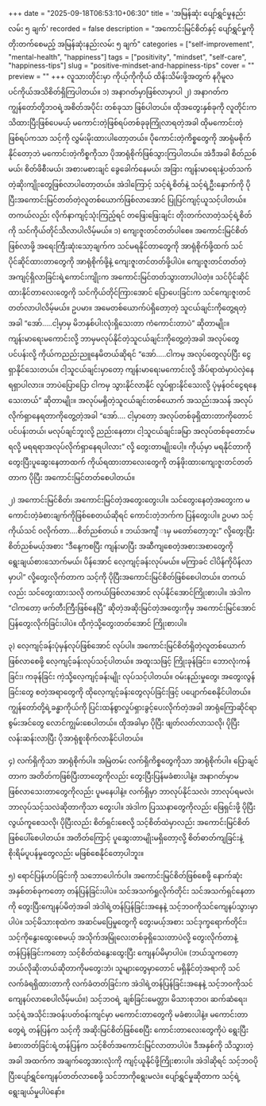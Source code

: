 +++
date = "2025-09-18T06:53:10+06:30"
title = 'အမြန်ဆုံး ပျော်ရွှင်မှုနည်းလမ်း ၅ ချက်'
recorded = false
description = "အကောင်းမြင်စိတ်နှင့် ပျော်ရွှင်မှုကို တိုးတက်စေမည့် အမြန်ဆုံးနည်းလမ်း ၅ ချက်"
categories = ["self-improvement", "mental-health", "happiness"]
tags = ["positivity", "mindset", "self-care", "happiness-tips"]
slug = "positive-mindset-and-happiness-tips"
cover = ""
preview = ""
+++
လူသားတိုင်းမှာ ကိုယ့်ကိုကိုယ် ထိန်းသိမ်းဖို့အတွက် နဂိုမူလ ပင်ကိုယ်အသိစိတ်ရှိကြပါတယ်။ ၁) အနာဂတ်မှာဖြစ်လာမှာပါ ၂) အနာဂတ်က ကျွန်တော်တို့ဘဝရဲ့အစိတ်အပိုင်း တစ်ခုသာ ဖြစ်ပါတယ်။ ထိုအတွေးနှစ်ခုကို လူတိုင်းက သိထားပြီးဖြစ်ပေမယ့် မကောင်းတဲ့ဖြစ်ရပ်တစ်ခုခုကြုံလာရတဲ့အခါ ထိုမကောင်းတဲ့ဖြစ်ရပ်ကသာ သင့်ကို လွှမ်းမိုးထားပါတော့တယ်။ ပိုကောင်းတဲ့ကိစ္စတွေကို အာရုံမစိုက်နိုင်တော့ဘဲ မကောင်းတဲ့ကိစ္စကိုသာ ပိုအာရုံစိုက်ဖြစ်သွားကြပါတယ်။ အဲဒီအခါ စိတ်ညစ်မယ်၊ စိတ်ဖိစီးမယ်၊ အစားမစားချင် ခွေခေါက်နေမယ်၊ အခြား ကျန်းမာရေးနဲ့ပတ်သက်တဲ့ဆိုးကျိုးတွေဖြစ်လာပါတော့တယ်။ အဲဒါကြောင့် သင့်ရဲ့စိတ်နဲ့ သင့်ရဲ့ဦးနှောက်ကို ပိုပြီးအကောင်းမြင်တတ်တဲ့လူတစ်ယောက်ဖြစ်လာအောင် ပြုပြင်ကျင့်ယူသင့်ပါတယ်။ တကယ်လည်း လိုက်နာကျင့်သုံးကြည့်ရင် တဖြေးဖြေးချင်း တိုးတက်လာတဲ့သင့်ရဲ့စိတ်ကို သင်ကိုယ်တိုင်သိလာပါလိမ့်မယ်။
၁) ကျေးဇူးတင်တတ်ပါစေ။
အကောင်းမြင်စိတ်ဖြစ်လာဖို့ အရေးကြီးဆုံးသော့ချက်က သင်မရနိုင်တာတွေကို အာရုံစိုက်ဖို့ထက် သင်ပိုင်ဆိုင်ထားတာတွေကို အာရုံစိုက်ဖို့နဲ့ ကျေးဇူးတင်တတ်ဖို့ပါပဲ။ ကျေးဇူးတင်တတ်တဲ့အကျင့်ရှိလာခြင်းရဲ့ကောင်းကျိုးက အကောင်းမြင်တတ်သွားတာပါပဲတဲ့။ သင်ပိုင်ဆိုင်ထားနိုင်တာလေးတွေကို သင်ကိုယ်တိုင်ကြားအောင် ပြောပေးခြင်းက သင်ကျေးဇူးတင်တတ်လာပါလိမ့်မယ်။
ဥပမာ။ အမေတစ်ယောက်ပဲရှိတော့တဲ့ သူငယ်ချင်းကိုတွေ့ရတဲ့အခါ “အော်…..ငါ့မှာမှ မိဘနှစ်ပါးလုံးရှိသေးတာ ကံကောင်းတာပဲ” ဆိုတာမျိုး။ ကျန်းမာရေးမကောင်းလို့ ဘာမှမလုပ်နိုင်တဲ့သူငယ်ချင်းကိုတွေ့တဲ့အခါ အလုပ်တွေပင်ပန်းလို့ ကိုယ်ကညည်းညူနေမိတယ်ဆိုရင် “အော်…..ငါကမှ အလုပ်တွေလုပ်ပြီး ငွေရှာနိုင်သေးတယ်။ ငါ့သူငယ်ချင်းမှာတော့ ကျန်းမာရေးမကောင်းလို့ အိပ်ရာထဲမှာပဲလှဲနေရရှာပါလား။ ဘာပဲပြောပြော ငါကမှ သွားနိုင်လာနိုင် လှုပ်ရှားနိုင်သေးလို့ ပုံမှန်ဝင်ငွေရနေသေးတယ်” ဆိုတာမျိုး။ အလုပ်မရှိတဲ့သူငယ်ချင်းတစ်ယောက် အသည်းအသန် အလုပ်လိုက်ရှာနေရတာကိုတွေ့တဲ့အခါ “အော်…. ငါ့မှာတော့ အလုပ်တစ်ခုရှိထားတာကိုတောင် ပင်ပန်းတယ်၊ မလုပ်ချင်ဘူးလို့ ညည်းနေတာ၊ ငါ့သူငယ်ချင်းခမြာ အလုပ်တစ်ခုတောင်မရလို့ မရရရာအလုပ်လိုက်ရှာနေရပါလား” လို့ တွေးတာမျိုးပေါ့။ ကိုယ့်မှာ မရနိုင်တာကို တွေးပြီးပူဆွေးနေတာထက် ကိုယ်ရထားတာလေးတွေကို တန်ဖိုးထားကျေးဇူးတင်တတ်တာက ပိုပြီး အကောင်းမြင်တတ်စေပါတယ်။

၂) အကောင်းမြင်စိတ်၊ အကောင်းမြင်တဲ့အတွေးတွေးပါ။
သင်တွေးနေတဲ့အတွေးက မကောင်းတဲ့ခံစားချက်ကိုဖြစ်စေတယ်ဆိုရင် ကောင်းတဲ့ဘက်က ပြန်တွေးပါ။ ဥပမာ သင့်ကိုယ်သင် ဝလိုက်တာ….စိတ်ညစ်တယ် ။ ဘယ်အကျီ ၤမှ မတော်တော့ဘူး” လို့တွေးပြီး စိတ်ညစ်မယ့်အစား “ဒီနေ့ကစပြီး ကျန်းမာပြီး အဆီကျစေတဲ့အစားအစာတွေကို ရွေးချယ်စားသောက်မယ်၊ ပိန်အောင် လေ့ကျင့်ခန်းလုပ်မယ်။ မကြာခင် ငါပိန်ကိုပိန်လာမှာပါ” လို့တွေးလိုက်တာက သင့်ကို ပိုပြီးအကောင်းမြင်စိတ်ဖြစ်စေပါတယ်။ တကယ်လည်း သင်တွေးထားသလို တကယ်ဖြစ်လာအောင် လုပ်နိုင်အောင်ကြိုးစားပါ။ အဲဒါက “ငါကတော့ ဖက်တီးကြီးဖြစ်နေပြီ” ဆိုတဲ့အဆိုးမြင်တဲ့အတွေးကိုမှ အကောင်းမြင်အောင် ပြန်တွေးလိုက်ခြင်းပါပဲ။ ထိုကဲ့သို့တွေးတတ်အောင် ကြိုးစားပါ။

၃) လေ့ကျင့်ခန်းပုံမှန်လုပ်ဖြစ်အောင် လုပ်ပါ။
အကောင်းမြင်စိတ်ရှိတဲ့လူတစ်ယောက်ဖြစ်လာစေဖို့ လေ့ကျင့်ခန်းလုပ်သင့်ပါတယ်။ အထူးသဖြင့် ကြိုးခုန်ခြင်း၊ ဘောလုံးကန်ခြင်း၊ ကခုန်ခြင်း ကဲ့သို့လေ့ကျင့်ခန်းမျိုး လုပ်သင့်ပါတယ်။ ဝမ်းနည်းမှုတွေ၊ အတွေးလွန်ခြင်းတွေ စတဲ့အရာတွေကို ထိုလေ့ကျင့်ခန်းတွေလုပ်ခြင်းဖြင့် ပပျောက်စေနိုင်ပါတယ်။ ကျွန်တော်တို့ရဲ့ခန္ဓာကိုယ်ကို ပြင်းထန်စွာလှုပ်ရှားခွင့်ပေးလိုက်တဲ့အခါ အာရုံကြောဆိုင်ရာစွမ်းအင်တွေ လောင်ကျွမ်းစေပါတယ်။ ထိုအခါမှာ ပိုပြီး ဖျတ်လတ်လာသလို၊ ပိုပြီး လန်းဆန်းလာပြီး ပိုအာရုံစူးစိုက်လာနိုင်ပါတယ်။

၄) လက်ရှိကိုသာ အာရုံစိုက်ပါ။
အမြဲတမ်း လက်ရှိကိစ္စတွေကိုသာ အာရုံစိုက်ပါ။ ပြောချင်တာက အတိတ်ကဖြစ်ပြီးတာတွေကိုလည်း တွေးပြီးပြန်မခံစားပါနဲ့။ အနာဂတ်မှာမဖြစ်လာသေးတာတွေကိုလည်း ပူမနေပါနဲ့။ လက်ရှိမှာ ဘာလုပ်နိုင်သလဲ၊ ဘာလုပ်ရမလဲ၊ ဘာလုပ်သင့်သလဲဆိုတာကိုသာ တွေးပါ။ အဲဒါက ပြဿနာတွေကိုလည်း ဖြေရှင်းဖို့ ပိုပြီးလွယ်ကူစေသလို၊ ပိုပြီးလည်း စိတ်ရှင်းစေလို့ သင့်စိတ်ထဲမှာလည်း အကောင်းမြင်စိတ်ဖြစ်ပေါ်စေပါတယ်။ အတိတ်ကြောင့် ပူဆွေးတာမျိုးမရှိတော့လို့ စိတ်ဓာတ်ကျခြင်းနဲ့ စိုးရိမ်ပူပန်မှုတွေလည်း မဖြစ်စေနိုင်တော့ပါဘူး။

၅) ရောင်ပြန်ဟပ်ခြင်းကို သဘောပေါက်ပါ။
အကောင်းမြင်စိတ်ဖြစ်စေဖို့ နောက်ဆုံးအနှစ်တစ်ခုကတော့ တန်ပြန်ခြင်းပါပဲ။ သင်အသက်ရှုလိုက်တိုင်း သင်အသက်ရှင်နေတာကို တွေးပြီးကျေနပ်မိတဲ့အခါ အဲဒါရဲ့တန်ပြန်ခြင်းအနေနဲ့ သင့်ဘဝကိုသင်ကျေနပ်သွားမှာပါပဲ။ သင့်မိသားစုထဲက အဆင်မပြေမှုတွေကို တွေးမယ့်အစား သင်ဒုက္ခရောက်တိုင်း၊ သင့်ကိုနွေးထွေးစေမယ့် အသိုက်အမြုံလေးတစ်ခုရှိသေးတာပဲလို့ တွေးလိုက်တာနဲ့ တန်ပြန်ခြင်းကတော့ သင့်စိတ်ထဲနွေးထွေးပြီး ကျေနပ်မိမှာပါပဲ။ (ဘယ်သူကတော့ဘယ်လိုဆိုးတယ်ဆိုတာကိုမတွေးဘဲ၊ သူများတွေမှာတောင် မရှိနိုင်တဲ့အရာကို သင်လက်ခံရရှိထားတာကို လက်ခံတတ်ခြင်းက အဲဒါရဲ့တန်ပြန်ခြင်းအနေနဲ့ သင့်ဘဝကိုသင်ကျေနပ်လာစေပါလိမ့်မယ်။) သင့်ဘဝရဲ့ ချစ်ခြင်းမေတ္တာ၊ မိသားစုဘဝ၊ ဆက်ဆံရေး၊ သင့်ရဲ့အသိုင်းအဝန်းပတ်ဝန်းကျင်မှာ မကောင်းတာတွေကို မခံစားပါနဲ့။ မကောင်းတာတွေရဲ့ တန်ပြန်က သင့်ကို အဆိုးမြင်စိတ်ဖြစ်စေပြီး ကောင်းတာလေးတွေကိုပဲ ရွေးပြီးခံစားတတ်ခြင်းရဲ့တန်ပြန်က သင့်စိတ်အကောင်းမြင်လာတာပါပဲ။ ဒီအနှစ်ကို သိသွားတဲ့အခါ အထက်က အချက်တွေအားလုံးကို ကျင့်ယူနိုင်ဖို့ကြိုးစားပါ။
အဲဒါဆိုရင် သင့်ဘဝပိုပြီးပျော်ရွှင်ကျေနပ်တတ်လာစေဖို့ သင်ဘာကိုရွေးမလဲ။ ပျော်ရွှင်မှုဆိုတာက သင့်ရဲ့ရွေးချယ်မှုပါပဲနော်။